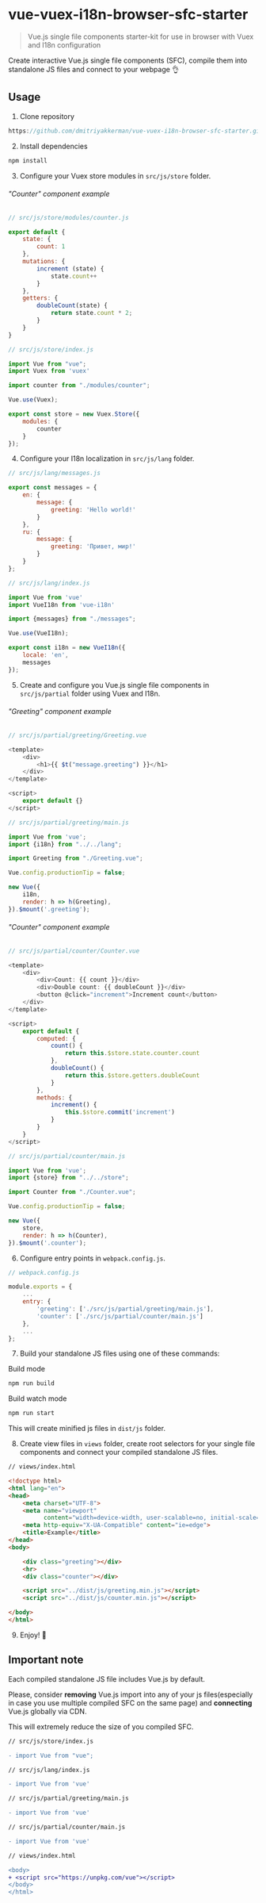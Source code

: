 # vue-vuex-i18n-browser-sfc-starter

> Vue.js single file components starter-kit for use in browser with Vuex and I18n configuration

Create interactive Vue.js single file components (SFC), compile them into standalone JS files and connect to your webpage :ok_hand:

## Usage

1. Clone repository 
```js
https://github.com/dmitriyakkerman/vue-vuex-i18n-browser-sfc-starter.git
```
2. Install dependencies
```js
npm install
```

3. Configure your Vuex store modules in `src/js/store` folder.

###### "Counter" component example

```js
// src/js/store/modules/counter.js

export default {
    state: {
        count: 1
    },
    mutations: {
        increment (state) {
            state.count++
        }
    },
    getters: {
        doubleCount(state) {
            return state.count * 2;
        }
    }
}
```

```js
// src/js/store/index.js

import Vue from "vue";
import Vuex from 'vuex'

import counter from "./modules/counter";

Vue.use(Vuex);

export const store = new Vuex.Store({
    modules: {
        counter
    }
});
```

4. Configure your I18n localization in `src/js/lang` folder.

```js
// src/js/lang/messages.js

export const messages = {
    en: {
        message: {
            greeting: 'Hello world!'
        }
    },
    ru: {
        message: {
            greeting: 'Привет, мир!'
        }
    }
};
```

```js
// src/js/lang/index.js

import Vue from 'vue'
import VueI18n from 'vue-i18n'

import {messages} from "./messages";

Vue.use(VueI18n);

export const i18n = new VueI18n({
    locale: 'en',
    messages
});
```

5. Create and configure you Vue.js single file components in `src/js/partial` folder using Vuex and I18n. 

###### "Greeting" component example

```js
// src/js/partial/greeting/Greeting.vue

<template>
    <div>
        <h1>{{ $t("message.greeting") }}</h1>
    </div>
</template>

<script>
    export default {}
</script>
```

```js
// src/js/partial/greeting/main.js

import Vue from 'vue';
import {i18n} from "../../lang";

import Greeting from "./Greeting.vue";

Vue.config.productionTip = false;

new Vue({
    i18n,
    render: h => h(Greeting),
}).$mount('.greeting');
```

###### "Counter" component example

```js
// src/js/partial/counter/Counter.vue

<template>
    <div>
        <div>Count: {{ count }}</div>
        <div>Double count: {{ doubleCount }}</div>
        <button @click="increment">Increment count</button>
    </div>
</template>

<script>
    export default {
        computed: {
            count() {
                return this.$store.state.counter.count
            },
            doubleCount() {
                return this.$store.getters.doubleCount
            }
        },
        methods: {
            increment() {
                this.$store.commit('increment')
            }
        }
    }
</script>
```

```js
// src/js/partial/counter/main.js

import Vue from 'vue';
import {store} from "../../store";

import Counter from "./Counter.vue";

Vue.config.productionTip = false;

new Vue({
    store,
    render: h => h(Counter),
}).$mount('.counter');
```

6. Configure entry points in `webpack.config.js`.

```js
// webpack.config.js

module.exports = {
    ...
    entry: {
        'greeting': ['./src/js/partial/greeting/main.js'],
        'counter': ['./src/js/partial/counter/main.js']
    },    
    ...
};

```

7. Build your standalone JS files using one of these commands:

Build mode
```js
npm run build
```

Build watch mode
```js
npm run start
```

This will create minified js files in `dist/js` folder.

8. Create view files in `views` folder, create root selectors for your single file components and connect your compiled standalone JS files.

```html
// views/index.html

<!doctype html>
<html lang="en">
<head>
    <meta charset="UTF-8">
    <meta name="viewport"
          content="width=device-width, user-scalable=no, initial-scale=1.0, maximum-scale=1.0, minimum-scale=1.0">
    <meta http-equiv="X-UA-Compatible" content="ie=edge">
    <title>Example</title>
</head>
<body>

    <div class="greeting"></div>
    <hr>
    <div class="counter"></div>

    <script src="../dist/js/greeting.min.js"></script>
    <script src="../dist/js/counter.min.js"></script>

</body>
</html>
```

9. Enjoy! 🎉

## Important note
Each compiled standalone JS file includes Vue.js by default.

Please, consider **removing** Vue.js import into any of your js files(especially in case you use multiple compiled SFC on the same page) and **connecting** Vue.js globally via CDN.

This will extremely reduce the size of you compiled SFC.

```diff
// src/js/store/index.js

- import Vue from "vue";
```

```diff
// src/js/lang/index.js

- import Vue from 'vue'
```

```diff
// src/js/partial/greeting/main.js

- import Vue from 'vue'
```

```diff
// src/js/partial/counter/main.js

- import Vue from 'vue'
```

```diff
// views/index.html

<body>
+ <script src="https://unpkg.com/vue"></script>
</body>
</html>
```